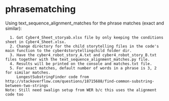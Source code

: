 # phrasematching

Using text_sequence_alignment_matches for the phrase matches (exact and similar):

	  1. Got Cyber4_Sheet_storyab.xlsx file by only keeping the conditions sheet in Cyber4_Sheet.xlsx.
	  2. Change directory for the child storytelling files in the code's main function to the cyber4storytellingchild folder dir.
	  3. Have the cyber4_robot_story_A.txt and cyber4_robot_story_B.txt files together with the text_sequence_alignment_matches.py file.
	  4. Results will be printed on the console and matches.txt file.
	  5. For exact matches, default number of words in a phrase is 3, 2 for similar matches.
	     LongestSubstringFinder code from http://stackoverflow.com/questions/18715688/find-common-substring-between-two-strings
    Note: Still need swalign setup from WER b/c this uses the alignment code too
